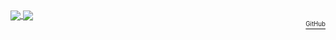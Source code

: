 <a href="##">
  <img align="center" src="https://dl-ghrs.vercel.app/api?username=delameter&show_icons=true&theme=transparent&title_color=0969da&include_all_commits=true&disable_animations=true&hide_border=true&hide_title=true&hide_rank=true" />
</a>
<a href="##">
  <img align="center" src="https://dl-ghrs.vercel.app/api/top-langs?username=delameter&langs_count=8&theme=transparent&title_color=0969da&exclude_repo=skeleton-symfony4,skeleton-python3&layout=compact&hide=html&hide_border=true&hide_title=true" />
</a>
<br>
<div align="right">
<a href="https://github.com/dl-forks/github-readme-stats">
  <sup><sub>GitHub</sub></sup>
</a>
</div>
